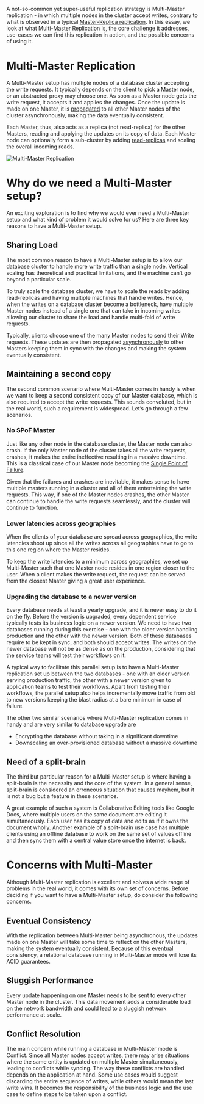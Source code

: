 
A not-so-common yet super-useful replication strategy is Multi-Master replication - in which multiple nodes in the cluster accept writes, contrary to what is observed in a typical [Master-Replica replication](https://arpitbhayani.me/blogs/master-replica-replication). In this essay, we look at what Multi-Master Replication is, the core challenge it addresses, use-cases we can find this replication in action, and the possible concerns of using it.

# Multi-Master Replication

A Multi-Master setup has multiple nodes of a database cluster accepting the write requests. It typically depends on the client to pick a Master node, or an abstracted proxy may choose one. As soon as a Master node gets the write request, it accepts it and applies the changes. Once the update is made on one Master, it is [propagated](https://arpitbhayani.me/blogs/replication-strategies) to all other Master nodes of the cluster asynchronously, making the data eventually consistent.

Each Master, thus, also acts as a replica (not read-replica) for the other Masters, reading and applying the updates on its copy of data. Each Master node can optionally form a sub-cluster by adding [read-replicas](https://arpitbhayani.me/blogs/master-replica-replication) and scaling the overall incoming reads.

![Multi-Master Replication](https://user-images.githubusercontent.com/4745789/139211714-fc9266bd-ca22-48c4-9095-c6bff0ae99e6.png)

# Why do we need a Multi-Master setup?

An exciting exploration is to find why we would ever need a Multi-Master setup and what kind of problem it would solve for us? Here are three key reasons to have a Multi-Master setup.

## Sharing Load

The most common reason to have a Multi-Master setup is to allow our database cluster to handle more write traffic than a single node. Vertical scaling has theoretical and practical limitations, and the machine can’t go beyond a particular scale.

To truly scale the database cluster, we have to scale the reads by adding read-replicas and having multiple machines that handle writes. Hence, when the writes on a database cluster become a bottleneck, have multiple Master nodes instead of a single one that can take in incoming writes allowing our cluster to share the load and handle multi-fold of write requests.

Typically, clients choose one of the many Master nodes to send their Write requests. These updates are then propagated [asynchronously](https://arpitbhayani.me/blogs/replication-strategies) to other Masters keeping them in sync with the changes and making the system eventually consistent.

## Maintaining a second copy

The second common scenario where Multi-Master comes in handy is when we want to keep a second consistent copy of our Master database, which is also required to accept the write requests. This sounds convoluted, but in the real world, such a requirement is widespread. Let’s go through a few scenarios.

### No SPoF Master

Just like any other node in the database cluster, the Master node can also crash. If the only Master node of the cluster takes all the write requests, crashes, it makes the entire ineffective resulting in a massive downtime. This is a classical case of our Master node becoming the [Single Point of Failure](https://en.wikipedia.org/wiki/Single_point_of_failure).

Given that the failures and crashes are inevitable, it makes sense to have multiple masters running in a cluster and all of them entertaining the write requests. This way, if one of the Master nodes crashes, the other Master can continue to handle the write requests seamlessly, and the cluster will continue to function.

### Lower latencies across geographies

When the clients of your database are spread across geographies, the write latencies shoot up since all the writes across all geographies have to go to this one region where the Master resides.

To keep the write latencies to a minimum across geographies, we set up Multi-Master such that one Master node resides in one region closer to the user. When a client makes the write request, the request can be served from the closest Master giving a great user experience.

### Upgrading the database to a newer version

Every database needs at least a yearly upgrade, and it is never easy to do it on the fly. Before the version is upgraded, every dependent service typically tests its business logic on a newer version. We need to have two databases running during this exercise - one with the older version handling production and the other with the newer version. Both of these databases require to be kept in sync, and both should accept writes. The writes on the newer database will not be as dense as on the production, considering that the service teams will test their workflows on it.

A typical way to facilitate this parallel setup is to have a Multi-Master replication set up between the two databases - one with an older version serving production traffic, the other with a newer version given to application teams to test their workflows. Apart from testing their workflows, the parallel setup also helps incrementally move traffic from old to new versions keeping the blast radius at a bare minimum in case of failure.

The other two similar scenarios where Multi-Master replication comes in handy and are very similar to database upgrade are

-   Encrypting the database without taking in a significant downtime
-   Downscaling an over-provisioned database without a massive downtime
    

## Need of a split-brain

The third but particular reason for a Multi-Master setup is where having a split-brain is the necessity and the core of the system. In a general sense, split-brain is considered an erroneous situation that causes mayhem, but it is not a bug but a feature in these scenarios.

A great example of such a system is Collaborative Editing tools like Google Docs, where multiple users on the same document are editing it simultaneously. Each user has its copy of data and edits as if it owns the document wholly. Another example of a split-brain use case has multiple clients using an offline database to work on the same set of values offline and then sync them with a central value store once the internet is back.

# Concerns with Multi-Master

Although Multi-Master replication is excellent and solves a wide range of problems in the real world, it comes with its own set of concerns. Before deciding if you want to have a Multi-Master setup, do consider the following concerns.

## Eventual Consistency

With the replication between Multi-Master being asynchronous, the updates made on one Master will take some time to reflect on the other Masters, making the system eventually consistent. Because of this eventual consistency, a relational database running in Multi-Master mode will lose its ACID guarantees.

## Sluggish Performance

Every update happening on one Master needs to be sent to every other Master node in the cluster. This data movement adds a considerable load on the network bandwidth and could lead to a sluggish network performance at scale.

## Conflict Resolution

The main concern while running a database in Multi-Master mode is Conflict. Since all Master nodes accept writes, there may arise situations where the same entity is updated on multiple Master simultaneously, leading to conflicts while syncing. The way these conflicts are handled depends on the application at hand. Some use cases would suggest discarding the entire sequence of writes, while others would mean the last write wins. It becomes the responsibility of the business logic and the use case to define steps to be taken upon a conflict.
